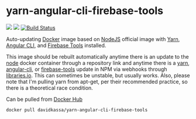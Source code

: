 # yarn-angular-cli-firebase-tools
[![](https://images.microbadger.com/badges/image/davidkassa/yarn-angular-cli-firebase-tools.svg)](https://microbadger.com/images/davidkassa/yarn-angular-cli-firebase-tools "Get your own image badge on microbadger.com") [![](https://images.microbadger.com/badges/commit/davidkassa/yarn-angular-cli-firebase-tools.svg)](https://microbadger.com/images/davidkassa/yarn-angular-cli-firebase-tools "Get your own commit badge on microbadger.com") [![Build Status](https://travis-ci.org/davidkassa/yarn-angular-cli-firebase-tools.svg?branch=8)](https://travis-ci.org/davidkassa/yarn-angular-cli-firebase-tools)

Auto-updating [Docker](https://www.docker.com/) image based on [NodeJS](https://nodejs.org) official image with [Yarn](https://yarnpkg.com/), [Angular CLI](https://cli.angular.io/), and [Firebase Tools](https://firebase.google.com/docs/hosting/quickstart) installed.

This image should be rebuilt automatically anytime there is an update to the [node](https://hub.docker.com/_/node/) docker container through a repository link and anytime there is a [yarn](https://www.npmjs.com/package/yarn), [angular-cli](https://www.npmjs.com/package/@angular/cli), or [firebase-tools](https://www.npmjs.com/package/firebase-tools) update in NPM via webhooks through [libraries.io](https://libraries.io). This can sometimes be unstable, but usually works. Also, please note that I'm pulling yarn from apt-get, per their recommended practice, so there is a theoretical race condition.

Can be pulled from [Docker Hub](https://hub.docker.com/r/davidkassa/yarn-angular-cli-firebase-tools/) 
```docker
docker pull davidkassa/yarn-angular-cli-firebase-tools
```
